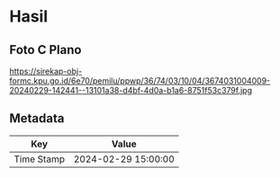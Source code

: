 # Hasil

## Foto C Plano

https://sirekap-obj-formc.kpu.go.id/6e70/pemilu/ppwp/36/74/03/10/04/3674031004009-20240229-142441--13101a38-d4bf-4d0a-b1a6-8751f53c379f.jpg


## Metadata

| Key        | Value               |
| ---------- | ------------------- |
| Time Stamp | 2024-02-29 15:00:00 |



